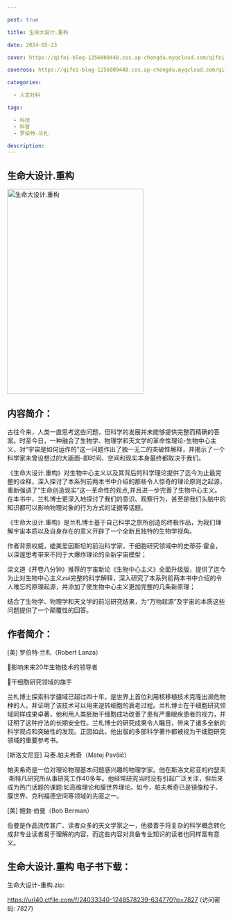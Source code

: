 ```yaml
---

post: true

title: 生命大设计.重构

date: 2024-05-23

cover: https://qifei-blog-1256009448.cos.ap-chengdu.myqcloud.com/qifei-blog/663dd5a70ea9cb14038c1cd6.jpg

coveross: https://qifei-blog-1256009448.cos.ap-chengdu.myqcloud.com/qifei-blog/663dd5a70ea9cb14038c1cd6.jpg

categories:

  - 人文社科

tags:

  - 科技
  - 科普
  - 罗伯特·兰札

description:
---
```

## 生命大设计.重构
<img alt="生命大设计.重构 " class="aligncenter loaded" data-was-processed="true" decoding="async" fetchpriority="high" height="471" src="https://qifei-blog-1256009448.cos.ap-chengdu.myqcloud.com/qifei-blog/663dd5a70ea9cb14038c1cd6.jpg  " style="cursor: zoom-in;" width="314"/>

## 内容简介：

古往今来，人类一直思考这些问题，但科学的发展并未能够提供完整而精确的答案。时至今日，一种融合了生物学、物理学和天文学的革命性理论-生物中心主义，对“宇宙是如何运作的”这一问题作出了独一无二的突破性解释，并揭示了一个科学家未曾设想过的大画面–即时间、空间和现实本身最终都取决于我们。

《生命大设计.重构》对生物中心主义以及其背后的科学理论提供了迄今为止最完整的诠释，深入探讨了本系列前两本书中介绍的那些令人惊奇的理论原则之起源，重新强调了“生命创造现实”这一革命性的观点,并且进一步完善了生物中心主义。在本书中，兰札博士更深入地探讨了我们的意识、观察行为，甚至是我们头脑中的知识都可以影响物理对象的行为方式的证据等话题。

《生命大设计.重构》是兰札博士基于自己科学之旅所创造的终极作品，为我们理解宇宙本质以及自身存在的意义开辟了一个全新且独特的生物学视角。

作者背景权威，媲美爱因斯坦的前沿科学家，干细胞研究领域中的史蒂芬·霍金，以深邃思考带来不同于大爆炸理论的全新宇宙模型；

梁文道《开卷八分钟》推荐的宇宙新论《生物中心主义》全面升级版，提供了迄今为止对生物中心主义zui完整的科学解释，深入研究了本系列前两本书中介绍的令人难忘的原理起源，并添加了使生物中心主义更加完整的几条新原理；

结合了生物学、物理学和天文学的前沿研究结果，为“万物起源”及宇宙的本质这些问题提供了一个颠覆性的回答。

## 作者简介：

[美] 罗伯特·兰札（Robert Lanza）

影响未来20年生物技术的领导者

干细胞研究领域的旗手

兰札博士探索科学疆域已超过四十年，是世界上首位利用核移植技术克隆出濒危物种的人，并证明了该技术可以用来逆转细胞的衰老过程。兰札博士在干细胞研究领域同样成果卓著，他利用人类胚胎干细胞成功改善了患有严重眼疾患者的视力，并证明了这种疗法的长期安全性。兰札博士的研究成果令人瞩目，带来了诸多全新的科学观点和突破性的发现。正因如此，他出版的多部科学著作都被视为干细胞研究领域的重要参考书。

[斯洛文尼亚] 马泰.帕夫希奇（Matej Pavšič）

帕夫希奇是一位对理论物理基本问题感兴趣的物理学家。他在斯洛文尼亚的约瑟夫·斯特凡研究所从事研究工作40多年。他经常研究当时没有引起广泛关注，但后来成为热门话题的课题:如高维理论和膜世界理论。如今，帕夫希奇已是镜像粒子、膜世界、克利福德空间等领域的先驱之一。

[美] 鲍勃·伯曼（Bob Berman）

伯曼是作品流传甚广、读者众多的天文学家之一，他极善于将复杂的科学概念转化成非专业读者易于理解的内容，而这些内容对具备专业知识的读者也同样富有意义。

## 生命大设计.重构 电子书下载：

生命大设计-重构.zip: 

https://url40.ctfile.com/f/24033340-1248578239-634770?p=7827 (访问密码: 7827)
